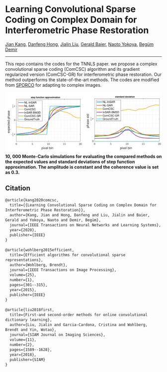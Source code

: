 # Learning Convolutional Sparse Coding on Complex Domain for Interferometric Phase Restoration

[Jian Kang](https://github.com/jiankang1991), [Danfeng Hong](https://sites.google.com/view/danfeng-hong), [Jialin Liu](https://www.math.ucla.edu/~liujl11/), [Gerald Baier](https://www.geoinformatics2018.com/member/geraldbaier/), [Naoto Yokoya](https://naotoyokoya.com/), [Begüm Demir](https://begumdemir.com/)

---

This repo contains the codes for the TNNLS paper. we propose a complex convolutional sparse coding (ComCSC) algorithm and its gradient regularized version (ComCSC-GR) for interferometric phase restoration. Our method outperforms the state-of-the-art methods. The codes are modified from [SPORCO](http://brendt.wohlberg.net/software/SPORCO/) for adapting to complex images.

![alt text](./Selection_001.png)
**10, 000 Monte-Carlo simulations for evaluating the compared methods on the expected values and standard deviations of step function approximation. The amplitude is constant and the coherence value is set as 0.3.**




## Citation
```
@article{kang2020comcsc,
  title={{Learning Convolutional Sparse Coding on Complex Domain for Interferometric Phase Restoration}},
  author={Kang, Jian and Hong, Danfeng and Liu, Jialin and Baier, Gerald and Yokoya, Naoto and Demir, Begüm},
  journal={IEEE Transactions on Neural Networks and Learning Systems},
  year={2020},
  publisher={IEEE}
}

@article{wohlberg2015efficient,
  title={Efficient algorithms for convolutional sparse representations},
  author={Wohlberg, Brendt},
  journal={IEEE Transactions on Image Processing},
  volume={25},
  number={1},
  pages={301--315},
  year={2015},
  publisher={IEEE}
}

@article{liu2018first,
  title={First-and second-order methods for online convolutional dictionary learning},
  author={Liu, Jialin and Garcia-Cardona, Cristina and Wohlberg, Brendt and Yin, Wotao},
  journal={SIAM Journal on Imaging Sciences},
  volume={11},
  number={2},
  pages={1589--1628},
  year={2018},
  publisher={SIAM}
}

```
